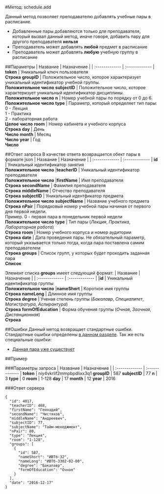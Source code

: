 #Метод: schedule.add<a name="schedule.add"/>

Данный метод позволяет преподавателю добавлять учебные пары в расписание.
- Добавленные пары добавляются только для преподавателя, который вызвал данный метод, иначе говоря, добавить пару для другого преподавателя **нельзя**
- Преподаватель может добавлять **любой** предмет в расписание
- Преподаватель может добавлять **любую** учебную группу в расписание

##Параметры
| Название     | Назначение     |
| :------------- | :------------- |
**token** | Уникальный ключ пользователя <br> **Строка**
**groupID**       | Положительное число, которое характеризует уникальный идентификатор учебной группы.  <br>**Положительное число**
**subjectID**       | Положительное число, которое характеризует уникальный идентификатор дисциплины.  <br>**Положительное число**
**n**       | Номер учебной пары по порядку от 0 до 6.  <br>**Положительное число**
**type** | Параметр, который определяет тип пары: <br> 0 - Лекция <br> 1 - Практика <br> 2 - лабораторная работа <br> **Целое число**
**room** | Номер кабинета и учебного корпуса <br> **Строка**
**day** | День <br> **Число**
**month** | Месяц <br> **Число**
**year** | Год <br> **Число**

##Ответ запроса
В качестве ответа возвращается обект пары в формате json
| Название        | Назначение     |
| :------------- | :------------- |
**id** | Уникальный идентификатор занятия<br>**Положительное число**
|**teacherID**               | Уникальный идентификатор преподавателя<br>**Положительное число**
|**firstName**       | Имя преподавателя<br>**Строка**
**secondName**      | Фамилия преподавателя<br>**Строка**
**middleName**      | Отчество преподавателя<br>**Строка**
**subjectID** | Уникальный идентфикатор предмета<br>**Положительное число**
**subjectName** | Название учебного предмета<br>**Строка**
**nPair** | Порядковый номер учебной пары начиная от первого дня первой недели.<br> Пример. 0 - первая пара в понедельник первой недели<br>**Положительное число**
**type** | Тип пары (*Лекция*, *Практика*, *Лабораторная работа*)<br>**Строка**
**room** | Номер учебного корпуса и номер аудитории<br>**Строка**
**date** | Дата проведения пары. Не обязательный параметр, который указывается только тогда, когда пара поставлена самим преподавателем<br>**Строка**
**groups** | Список групп, у которых будет проходить заданная пара<br>**Список**

Элемент списка **groups** имеет следующий формат:
| Название        | Назначение     |
| :------------- | :------------- |
|**id**               | Уникальный идентификатор группы<br>**Положительное число**
|**nameShort**       | Короткое имя группы<br>**Строка**
**nameLong**      | Длинное имя группы<br>**Строка**
**degree**      | Ученая степень группы (*Бакалавр*, *Специалитет*, *Магистратура*, *Аспирантура*)<br>**Строка**
**formOfEducation** | Форма обучения группы (*Очная*, *Заочная*, *Дистанционная*)<br>**Строка**


##Ошибки
Данный метод возвращает стандартные ошибки.
Стандартные ошибки определены [в данном разделе](#errors).
Так же есть специальные ошибки:
- [Данная пара уже существует](#PairAlreadyExists)

##Пример

###Параметры запроса
| Название     | Назначение     |
| :------------- | :------------- |
**token** | niy4vkrlif2mmpbpdlixx3q1
**groupID**       | 587
**subjectID**       | 77
**n**       | 3
**type** | 0
**room** | 1-128
**day** | 17
**month** | 12
**year** | 2016

###Ответ сервера

```
{
  "id": 4017,
  "teacherID": 468,
  "firstName": "Геннадий",
  "secondName": "Чистяков",
  "middleName": "Андреевич",
  "subjectID": 77,
  "subjectName": "Тайм-менеджмент",
  "nPair": 80,
  "type": "Лекция",
  "room": "1-128",
  "groups": [
    {
      "id": 587,
      "nameShort": "ИВТб-32",
      "nameLong": "ИВТб-3302-02-00",
      "degree": "Бакалавр",
      "formOfEducation": "Очная"
    }
  ],
  "date": "2016-12-17"
}
```
